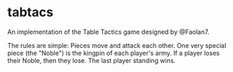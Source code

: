# tabtacs
An implementation of the Table Tactics game designed by @Faolan7.

The rules are simple: Pieces move and attack each other.
One very special piece (the "Noble") is the kingpin of each player's army.
If a player loses their Noble, then they lose.
The last player standing wins.

